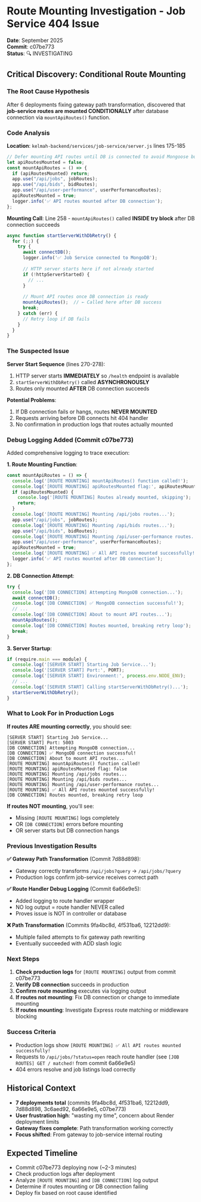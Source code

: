 # Route Mounting Investigation - Job Service 404 Issue

**Date**: September 2025  
**Commit**: c07be773  
**Status**: 🔍 INVESTIGATING

## Critical Discovery: Conditional Route Mounting

### The Root Cause Hypothesis

After 6 deployments fixing gateway path transformation, discovered that **job-service routes are mounted CONDITIONALLY** after database connection via `mountApiRoutes()` function.

### Code Analysis

**Location**: `kelmah-backend/services/job-service/server.js` lines 175-185

```javascript
// Defer mounting API routes until DB is connected to avoid Mongoose buffering timeouts
let apiRoutesMounted = false;
const mountApiRoutes = () => {
  if (apiRoutesMounted) return;
  app.use("/api/jobs", jobRoutes);
  app.use("/api/bids", bidRoutes);
  app.use("/api/user-performance", userPerformanceRoutes);
  apiRoutesMounted = true;
  logger.info('✅ API routes mounted after DB connection');
};
```

**Mounting Call**: Line 258 - `mountApiRoutes()` called **INSIDE try block** after DB connection succeeds

```javascript
async function startServerWithDbRetry() {
  for (;;) {
    try {
      await connectDB();
      logger.info('✅ Job Service connected to MongoDB');
      
      // HTTP server starts here if not already started
      if (!httpServerStarted) {
        // ...
      }
      
      // Mount API routes once DB connection is ready
      mountApiRoutes();  // ← Called here after DB success
      break;
    } catch (err) {
      // Retry loop if DB fails
    }
  }
}
```

### The Suspected Issue

**Server Start Sequence** (lines 270-278):
1. HTTP server starts **IMMEDIATELY** so `/health` endpoint is available
2. `startServerWithDbRetry()` called **ASYNCHRONOUSLY**
3. Routes only mounted **AFTER** DB connection succeeds

**Potential Problems**:
1. If DB connection fails or hangs, routes **NEVER MOUNTED**
2. Requests arriving before DB connects hit 404 handler
3. No confirmation in production logs that routes actually mounted

### Debug Logging Added (Commit c07be773)

Added comprehensive logging to trace execution:

**1. Route Mounting Function**:
```javascript
const mountApiRoutes = () => {
  console.log('[ROUTE MOUNTING] mountApiRoutes() function called!');
  console.log('[ROUTE MOUNTING] apiRoutesMounted flag:', apiRoutesMounted);
  if (apiRoutesMounted) {
    console.log('[ROUTE MOUNTING] Routes already mounted, skipping');
    return;
  }
  console.log('[ROUTE MOUNTING] Mounting /api/jobs routes...');
  app.use("/api/jobs", jobRoutes);
  console.log('[ROUTE MOUNTING] Mounting /api/bids routes...');
  app.use("/api/bids", bidRoutes);
  console.log('[ROUTE MOUNTING] Mounting /api/user-performance routes...');
  app.use("/api/user-performance", userPerformanceRoutes);
  apiRoutesMounted = true;
  console.log('[ROUTE MOUNTING] ✅ All API routes mounted successfully!');
  logger.info('✅ API routes mounted after DB connection');
};
```

**2. DB Connection Attempt**:
```javascript
try {
  console.log('[DB CONNECTION] Attempting MongoDB connection...');
  await connectDB();
  console.log('[DB CONNECTION] ✅ MongoDB connection successful!');
  // ...
  console.log('[DB CONNECTION] About to mount API routes...');
  mountApiRoutes();
  console.log('[DB CONNECTION] Routes mounted, breaking retry loop');
  break;
}
```

**3. Server Startup**:
```javascript
if (require.main === module) {
  console.log('[SERVER START] Starting Job Service...');
  console.log('[SERVER START] Port:', PORT);
  console.log('[SERVER START] Environment:', process.env.NODE_ENV);
  // ...
  console.log('[SERVER START] Calling startServerWithDbRetry()...');
  startServerWithDbRetry();
}
```

### What to Look For in Production Logs

**If routes ARE mounting correctly**, you should see:
```
[SERVER START] Starting Job Service...
[SERVER START] Port: 5003
[DB CONNECTION] Attempting MongoDB connection...
[DB CONNECTION] ✅ MongoDB connection successful!
[DB CONNECTION] About to mount API routes...
[ROUTE MOUNTING] mountApiRoutes() function called!
[ROUTE MOUNTING] apiRoutesMounted flag: false
[ROUTE MOUNTING] Mounting /api/jobs routes...
[ROUTE MOUNTING] Mounting /api/bids routes...
[ROUTE MOUNTING] Mounting /api/user-performance routes...
[ROUTE MOUNTING] ✅ All API routes mounted successfully!
[DB CONNECTION] Routes mounted, breaking retry loop
```

**If routes NOT mounting**, you'll see:
- Missing `[ROUTE MOUNTING]` logs completely
- OR `[DB CONNECTION]` errors before mounting
- OR server starts but DB connection hangs

### Previous Investigation Results

**✅ Gateway Path Transformation** (Commit 7d88d898):
- Gateway correctly transforms `/api/jobs?query` → `/api/jobs/?query`
- Production logs confirm job-service receives correct path

**✅ Route Handler Debug Logging** (Commit 6a66e9e5):
- Added logging to route handler wrapper
- NO log output = route handler NEVER called
- Proves issue is NOT in controller or database

**❌ Path Transformation** (Commits 9fa4bc8d, 4f531ba6, 12212dd9):
- Multiple failed attempts to fix gateway path rewriting
- Eventually succeeded with ADD slash logic

### Next Steps

1. **Check production logs** for `[ROUTE MOUNTING]` output from commit c07be773
2. **Verify DB connection** succeeds in production
3. **Confirm route mounting** executes via logging output
4. **If routes not mounting**: Fix DB connection or change to immediate mounting
5. **If routes mounting**: Investigate Express route matching or middleware blocking

### Success Criteria

- Production logs show `[ROUTE MOUNTING] ✅ All API routes mounted successfully!`
- Requests to `/api/jobs/?status=open` reach route handler (see `[JOB ROUTES] GET / matched!` from commit 6a66e9e5)
- 404 errors resolve and job listings load correctly

## Historical Context

- **7 deployments total** (commits 9fa4bc8d, 4f531ba6, 12212dd9, 7d88d898, 3c6aed92, 6a66e9e5, c07be773)
- **User frustration high**: "wasting my time", concern about Render deployment limits
- **Gateway fixes complete**: Path transformation working correctly
- **Focus shifted**: From gateway to job-service internal routing

## Expected Timeline

- Commit c07be773 deploying now (~2-3 minutes)
- Check production logs after deployment
- Analyze `[ROUTE MOUNTING]` and `[DB CONNECTION]` log output
- Determine if routes mounting or DB connection failing
- Deploy fix based on root cause identified
